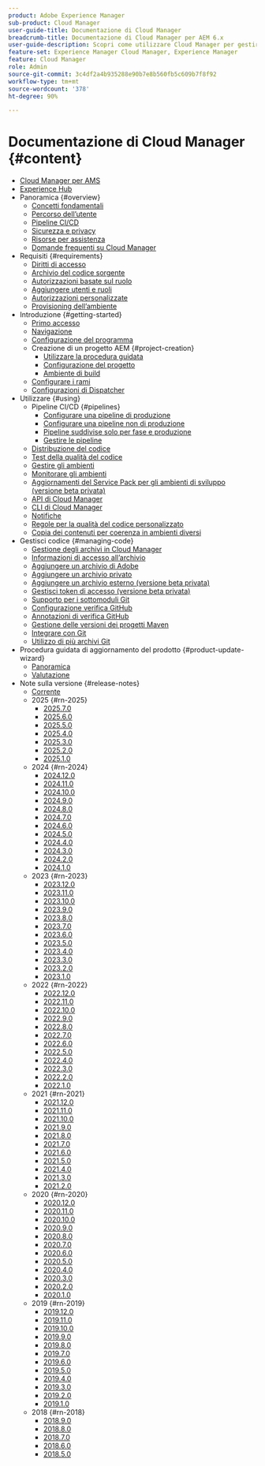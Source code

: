 ```yaml
---
product: Adobe Experience Manager
sub-product: Cloud Manager
user-guide-title: Documentazione di Cloud Manager
breadcrumb-title: Documentazione di Cloud Manager per AEM 6.x
user-guide-description: Scopri come utilizzare Cloud Manager per gestire autonomamente Adobe Experience Manager per AMS nel cloud.
feature-set: Experience Manager Cloud Manager, Experience Manager
feature: Cloud Manager
role: Admin
source-git-commit: 3c4df2a4b935288e90b7e8b560fb5c609b7f8f92
workflow-type: tm+mt
source-wordcount: '378'
ht-degree: 90%

---
```



# Documentazione di Cloud Manager {#content}

+ [Cloud Manager per AMS](/help/introduction.md)
+ [Experience Hub](/help/experience-hub.md)
+ Panoramica {#overview}
   + [Concetti fondamentali](/help/overview/key-concepts.md)
   + [Percorso dell’utente](/help/overview/user-journey.md)
   + [Pipeline CI/CD](/help/overview/ci-cd-pipelines.md)
   + [Sicurezza e privacy](/help/overview/security-and-privacy.md)
   + [Risorse per assistenza](/help/overview/help-resources.md)
   + [Domande frequenti su Cloud Manager](/help/overview/faqs.md)
+ Requisiti {#requirements}
   + [Diritti di accesso](/help/requirements/access-rights.md)
   + [Archivio del codice sorgente](/help/requirements/source-code-repository.md)
   + [Autorizzazioni basate sul ruolo](/help/requirements/role-based-permissions.md)
   + [Aggiungere utenti e ruoli](/help/requirements/users-and-roles.md)
   + [Autorizzazioni personalizzate](/help/using/custom-permissions.md)
   + [Provisioning dell’ambiente](/help/requirements/environment-provisioning.md)
+ Introduzione {#getting-started}
   + [Primo accesso](/help/getting-started/first-time-login.md)
   + [Navigazione](/help/getting-started/navigation.md)
   + [Configurazione del programma](/help/getting-started/program-setup.md)
   + Creazione di un progetto AEM {#project-creation}
      + [Utilizzare la procedura guidata](/help/getting-started/using-the-wizard.md)
      + [Configurazione del progetto](/help/getting-started/project-setup.md)
      + [Ambiente di build](/help/getting-started/build-environment.md)
   + [Configurare i rami](/help/getting-started/configuring-branches.md)
   + [Configurazioni di Dispatcher](/help/getting-started/dispatcher-configurations.md)
+ Utilizzare {#using}
   + Pipeline CI/CD {#pipelines}
      + [Configurare una pipeline di produzione](/help/using/production-pipelines.md)
      + [Configurare una pipeline non di produzione](/help/using/non-production-pipelines.md)
      + [Pipeline suddivise solo per fase e produzione](/help/using/stage-prod-only.md)
      + [Gestire le pipeline](/help/using/managing-pipelines.md)
   + [Distribuzione del codice](/help/using/code-deployment.md)
   + [Test della qualità del codice](/help/using/code-quality-testing.md)
   + [Gestire gli ambienti](/help/using/managing-environments.md)
   + [Monitorare gli ambienti](/help/using/monitoring-environments.md)
   + [Aggiornamenti del Service Pack per gli ambienti di sviluppo (versione beta privata)](/help/using/service-packs-environments.md)
   + [API di Cloud Manager](https://developer.adobe.com/experience-cloud/cloud-manager/reference/api/)
   + [CLI di Cloud Manager](https://github.com/adobe/aio-cli-plugin-cloudmanager/blob/main/README.md)
   + [Notifiche](/help/using/notifications.md)
   + [Regole per la qualità del codice personalizzato](/help/using/custom-code-quality-rules.md)
   + [Copia dei contenuti per coerenza in ambienti diversi](/help/using/content-copy.md)
+ Gestisci codice {#managing-code}
   + [Gestione degli archivi in Cloud Manager](/help/managing-code/managing-repositories.md)
   + [Informazioni di accesso all’archivio](/help/managing-code/accessing-repositories.md)
   + [Aggiungere un archivio di Adobe](/help/managing-code/adobe-repositories.md)
   + [Aggiungere un archivio privato](/help/managing-code/private-repositories.md)
   + [Aggiungere un archivio esterno (versione beta privata)](/help/managing-code/external-repositories.md)
   + [Gestisci token di accesso (versione beta privata)](/help/managing-code/manage-access-tokens.md)
   + [Supporto per i sottomoduli Git](/help/managing-code/git-submodules.md)
   + [Configurazione verifica GitHub](/help/managing-code/github-check-config.md)
   + [Annotazioni di verifica GitHub](/help/managing-code/github-annotations.md)
   + [Gestione delle versioni dei progetti Maven](/help/managing-code/maven-project-version.md)
   + [Integrare con Git](/help/managing-code/git-integration.md)
   + [Utilizzo di più archivi Git](/help/managing-code/multiple-git-repos.md)
+ Procedura guidata di aggiornamento del prodotto {#product-update-wizard}
   + [Panoramica](/help/product-update-wizard/overview.md)
   + [Valutazione](/help/product-update-wizard/evaluation.md)
+ Note sulla versione {#release-notes}
   + [Corrente](/help/release-notes/current.md)
   + 2025 {#rn-2025}
      + [2025.7.0](/help/release-notes/2025/2025-7-0.md)
      + [2025.6.0](/help/release-notes/2025/2025-6-0.md)
      + [2025.5.0](/help/release-notes/2025/2025-5-0.md)
      + [2025.4.0](/help/release-notes/2025/2025-4-0.md)
      + [2025.3.0](/help/release-notes/2025/2025-3-0.md)
      + [2025.2.0](/help/release-notes/2025/2025-2-0.md)
      + [2025.1.0](/help/release-notes/2025/2025-1-0.md)
   + 2024 {#rn-2024}
      + [2024.12.0](/help/release-notes/2024/2024-12-0.md)
      + [2024.11.0](/help/release-notes/2024/2024-11-0.md)
      + [2024.10.0](/help/release-notes/2024/2024-10-0.md)
      + [2024.9.0](/help/release-notes/2024/2024-9-0.md)
      + [2024.8.0](/help/release-notes/2024/2024-8-0.md)
      + [2024.7.0](/help/release-notes/2024/2024-7-0.md)
      + [2024.6.0](/help/release-notes/2024/2024-6-0.md)
      + [2024.5.0](/help/release-notes/2024/2024-5-0.md)
      + [2024.4.0](/help/release-notes/2024/2024-4-0.md)
      + [2024.3.0](/help/release-notes/2024/2024-3-0.md)
      + [2024.2.0](/help/release-notes/2024/2024-2-0.md)
      + [2024.1.0](/help/release-notes/2024/2024-1-0.md)
   + 2023 {#rn-2023}
      + [2023.12.0](/help/release-notes/2023/2023-12-0.md)
      + [2023.11.0](/help/release-notes/2023/2023-11-0.md)
      + [2023.10.0](/help/release-notes/2023/2023-10-0.md)
      + [2023.9.0](/help/release-notes/2023/2023-9-0.md)
      + [2023.8.0](/help/release-notes/2023/2023-8-0.md)
      + [2023.7.0](/help/release-notes/2023/2023-7-0.md)
      + [2023.6.0](/help/release-notes/2023/2023-6-0.md)
      + [2023.5.0](/help/release-notes/2023/2023-5-0.md)
      + [2023.4.0](/help/release-notes/2023/2023-4-0.md)
      + [2023.3.0](/help/release-notes/2023/2023-3-0.md)
      + [2023.2.0](/help/release-notes/2023/2023-2-0.md)
      + [2023.1.0](/help/release-notes/2023/2023-1-0.md)
   + 2022 {#rn-2022}
      + [2022.12.0](/help/release-notes/2022/2022-12-0.md)
      + [2022.11.0](/help/release-notes/2022/2022-11-0.md)
      + [2022.10.0](/help/release-notes/2022/2022-10-0.md)
      + [2022.9.0](/help/release-notes/2022/2022-9-0.md)
      + [2022.8.0](/help/release-notes/2022/2022-8-0.md)
      + [2022.7.0](/help/release-notes/2022/2022-7-0.md)
      + [2022.6.0](/help/release-notes/2022/2022-6-0.md)
      + [2022.5.0](/help/release-notes/2022/2022-5-0.md)
      + [2022.4.0](/help/release-notes/2022/2022-4-0.md)
      + [2022.3.0](/help/release-notes/2022/2022-3-0.md)
      + [2022.2.0](/help/release-notes/2022/2022-2-0.md)
      + [2022.1.0](/help/release-notes/2022/2022-1-0.md)
   + 2021 {#rn-2021}
      + [2021.12.0](/help/release-notes/2021/2021-12-0.md)
      + [2021.11.0](/help/release-notes/2021/2021-11-0.md)
      + [2021.10.0](/help/release-notes/2021/2021-10-0.md)
      + [2021.9.0](/help/release-notes/2021/2021-9-0.md)
      + [2021.8.0](/help/release-notes/2021/2021-8-0.md)
      + [2021.7.0](/help/release-notes/2021/2021-7-0.md)
      + [2021.6.0](/help/release-notes/2021/2021-6-0.md)
      + [2021.5.0](/help/release-notes/2021/2021-5-0.md)
      + [2021.4.0](/help/release-notes/2021/2021-4-0.md)
      + [2021.3.0](/help/release-notes/2021/2021-3-0.md)
      + [2021.2.0](/help/release-notes/2021/2021-2-0.md)
   + 2020 {#rn-2020}
      + [2020.12.0](/help/release-notes/2020/2020-12-0.md)
      + [2020.11.0](/help/release-notes/2020/2020-11-0.md)
      + [2020.10.0](/help/release-notes/2020/2020-10-0.md)
      + [2020.9.0](/help/release-notes/2020/2020-9-0.md)
      + [2020.8.0](/help/release-notes/2020/2020-8-0.md)
      + [2020.7.0](/help/release-notes/2020/2020-7-0.md)
      + [2020.6.0](/help/release-notes/2020/2020-6-0.md)
      + [2020.5.0](/help/release-notes/2020/2020-5-0.md)
      + [2020.4.0](/help/release-notes/2020/2020-4-0.md)
      + [2020.3.0](/help/release-notes/2020/2020-3-0.md)
      + [2020.2.0](/help/release-notes/2020/2020-2-0.md)
      + [2020.1.0](/help/release-notes/2020/2020-1-0.md)
   + 2019 {#rn-2019}
      + [2019.12.0](/help/release-notes/2019/2019-12-0.md)
      + [2019.11.0](/help/release-notes/2019/2019-11-0.md)
      + [2019.10.0](/help/release-notes/2019/2019-10-0.md)
      + [2019.9.0](/help/release-notes/2019/2019-9-0.md)
      + [2019.8.0](/help/release-notes/2019/2019-8-0.md)
      + [2019.7.0](/help/release-notes/2019/2019-7-0.md)
      + [2019.6.0](/help/release-notes/2019/2019-6-0.md)
      + [2019.5.0](/help/release-notes/2019/2019-5-0.md)
      + [2019.4.0](/help/release-notes/2019/2019-4-0.md)
      + [2019.3.0](/help/release-notes/2019/2019-3-0.md)
      + [2019.2.0](/help/release-notes/2019/2019-2-0.md)
      + [2019.1.0](/help/release-notes/2019/2019-1-0.md)
   + 2018 {#rn-2018}
      + [2018.9.0](/help/release-notes/2018/2018-9-0.md)
      + [2018.8.0](/help/release-notes/2018/2018-8-0.md)
      + [2018.7.0](/help/release-notes/2018/2018-7-0.md)
      + [2018.6.0](/help/release-notes/2018/2018-6-0.md)
      + [2018.5.0](/help/release-notes/2018/2018-5-0.md)
